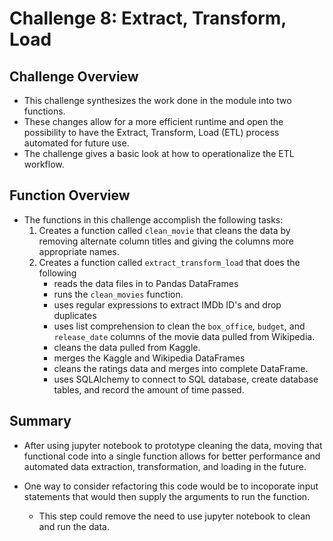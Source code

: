 # Challenge 8: Extract, Transform, Load

## Challenge Overview

- This challenge synthesizes the work done in the module into two functions. 
- These changes allow for a more efficient runtime and open the possibility to have the Extract, Transform, Load (ETL) process automated for future use. 
- The challenge gives a basic look at how to operationalize the ETL workflow.

## Function Overview

- The functions in this challenge accomplish the following tasks:
    1. Creates a function called `clean_movie` that cleans the data by removing alternate column titles and giving the columns more appropriate names. 
    2. Creates a function called `extract_transform_load` that does the following
        - reads the data files in to Pandas DataFrames
        - runs the `clean_movies` function. 
        - uses regular expressions to extract IMDb ID's and drop duplicates
        - uses list comprehension to clean the `box_office`, `budget`, and `release_date` columns of the movie data pulled from Wikipedia.
        - cleans the data pulled from Kaggle.
        - merges the Kaggle and Wikipedia DataFrames
        - cleans the ratings data and merges into complete DataFrame.
        - uses SQLAlchemy to connect to SQL database, create database tables, and record the amount of time passed. 

## Summary

- After using jupyter notebook to prototype cleaning the data, moving that functional code into a single function allows for better performance and automated data extraction, transformation, and loading in the future. 

- One way to consider refactoring this code would be to incoporate input statements that would then supply the arguments to run the function. 
    - This step could remove the need to use jupyter notebook to clean and run the data.